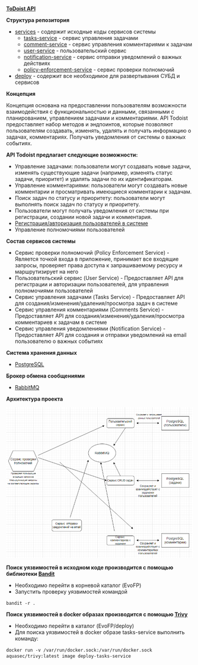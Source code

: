 **[ToDoist API](https://github.com/maaaaQ/EvoFP)**

**Структура репозитория**

- [services](https://github.com/maaaaQ/EvoFP/tree/developer/services) - содержит исходные коды сервисов системы
  - [tasks-service](https://github.com/maaaaQ/EvoFP/tree/developer/services/tasks-service) - сервис управления задачами
  - [comment-service](https://github.com/maaaaQ/EvoFP/tree/developer/services/comment-service) - сервис управления комментариями к задачам
  - [user-service](https://github.com/maaaaQ/EvoFP/tree/developer/services/user-service) - пользовательский сервис
  - [notification-service](https://github.com/maaaaQ/EvoFP/tree/developer/services/notification-service) - сервис отправки уведомлений о важных действиях
  - [policy-enforcement-service](https://github.com/maaaaQ/EvoFP/tree/developer/services/policy-enforcement-service) - сервис проверки полномочий
- [deploy](https://github.com/maaaaQ/EvoFP/tree/developer/deploy) - содержит все необходимое для развертывания СУБД и сервисов

**Концепция**

Концепция основана на предоставлении пользователям возможности взаимодействия с функциональностью и данными, связанными с планированием, управлением задачами и комментариями.
API Todoist предоставляет набор методов и эндпоинтов, которые позволяют пользователям создавать, изменять, удалять и получать информацию о задачах, комментариях. Получать уведомления от системы о важных событиях.

**API Todoist предлагает следующие возможности:**

- Управление задачами: пользователи могут создавать новые задачи, изменять существующие задачи (например, изменять статус задачи, приоритет) и удалять задачи по их идентификаторам.
- Управление комментариями: пользователи могут создавать новые комментарии и просматривать имеющиеся комментарии к задачам.
- Поиск задач по статусу и приоритету: пользователи могут выполнять поиск задач по статусу и приоритету.
- Пользователи могут получать уведомления от системы при регистрации, создании новой задачи и комментария.
- [Регистрация/авторизация пользователей в системе](https://github.com/maaaaQ/EvoFP/tree/developer/services/user-service#%D1%81%D0%BE%D0%B7%D0%B4%D0%B0%D0%BD%D0%B8%D0%B5-%D0%BF%D0%BE%D0%BB%D1%8C%D0%B7%D0%BE%D0%B2%D0%B0%D1%82%D0%B5%D0%BB%D1%8F)
- Управление полномочиями пользователей

**Состав сервисов системы**

- Сервис проверки полномочий (Policy Enforcement Service) - Является точкой входа в приложение, принимает все входящие запросы, проверяет права доступа к запрашиваемому ресурсу и маршрутизирует на него
- Пользовательский сервис (User Service) - Предоставляет API для регистрации и авторизации пользователей, для управления полномочиями пользователей
- Сервис управления задачами (Tasks Service) - Предоставляет API для создания/изменения/удаления/просмотра задач в системе
- Сервис управления комментариями (Comments Service) - Предоставляет API для создания/изменения/удаления/просмотра комментариев к задачам в системе
- Сервис управления уведомлениями (Notification Service) - Предоставляет API для создания и отправки уведомлений на email пользователю о важных событиях

**Система хранения данных**

- [PostgreSQL](https://www.postgresql.org/)

**Брокер обмена сообщениями**

- [RabbitMQ](https://www.rabbitmq.com/)

**Архитектура проекта**

![Архитектура](https://github.com/maaaaQ/EvoFP/blob/developer/architecture.png)

**Поиск уязвимостей в исходном коде производится с помощью библиотеки [Bandit](https://github.com/PyCQA/bandit)**

- Необходимо перейти в корневой каталог (EvoFP)
- Запустить проверку уязвимостей командой

```
bandit -r .
```

**Поиск уязвимостей в docker образах производится с помощью [Trivy](https://github.com/aquasecurity/trivy)**

- Необходимо перейти в каталог (EvoFP/deploy)
- Для поиска уязвимостей в docker образе tasks-service выполнить команду:

```
docker run -v /var/run/docker.sock:/var/run/docker.sock aquasec/trivy:latest image deploy-tasks-service
```
